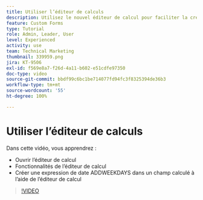 ```yaml
---
title: Utiliser l’éditeur de calculs
description: Utilisez le nouvel éditeur de calcul pour faciliter la création de champs personnalisés calculés.
feature: Custom Forms
type: Tutorial
role: Admin, Leader, User
level: Experienced
activity: use
team: Technical Marketing
thumbnail: 339959.png
jira: KT-9506
exl-id: f569e8a7-f26d-4a11-b602-e51cdfe97350
doc-type: video
source-git-commit: bbdf99c6bc1be714077fd94fc3f8325394de36b3
workflow-type: tm+mt
source-wordcount: '55'
ht-degree: 100%

---
```


# Utiliser l’éditeur de calculs

Dans cette vidéo, vous apprendrez :

* Ouvrir l’éditeur de calcul
* Fonctionnalités de l’éditeur de calcul
* Créer une expression de date ADDWEEKDAYS dans un champ calculé à l’aide de l’éditeur de calcul

>[!VIDEO](https://video.tv.adobe.com/v/339959/?quality=12&learn=on&enablevpops=1)
